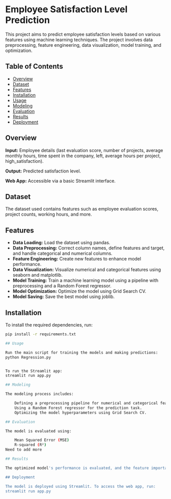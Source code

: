 # Employee Satisfaction Level Prediction

This project aims to predict employee satisfaction levels based on various features using machine learning techniques. The project involves data preprocessing, feature engineering, data visualization, model training, and optimization.

## Table of Contents
- [Overview](#overview)
- [Dataset](#dataset)
- [Features](#features)
- [Installation](#installation)
- [Usage](#usage)
- [Modeling](#modeling)
- [Evaluation](#evaluation)
- [Results](#results)
- [Deployment](#deployment)

## Overview

**Input:** Employee details (last evaluation score, number of projects, average monthly hours, time spent in the company, left, average hours per project, high_satisfaction).

**Output:** Predicted satisfaction level. 

**Web App:** Accessible via a basic Streamlit interface.

## Dataset

The dataset used contains features such as employee evaluation scores, project counts, working hours, and more.

## Features

- **Data Loading:** Load the dataset using pandas.
- **Data Preprocessing:** Correct column names, define features and target, and handle categorical and numerical columns.
- **Feature Engineering:** Create new features to enhance model performance.
- **Data Visualization:** Visualize numerical and categorical features using seaborn and matplotlib.
- **Model Training:** Train a machine learning model using a pipeline with preprocessing and a Random Forest regressor.
- **Model Optimization:** Optimize the model using Grid Search CV.
- **Model Saving:** Save the best model using joblib.

## Installation

To install the required dependencies, run:

```bash
pip install -r requirements.txt

## Usage

Run the main script for training the models and making predictions:
python Regression.py


To run the Streamlit app:
streamlit run app.py

## Modeling

The modeling process includes:

    Defining a preprocessing pipeline for numerical and categorical features.
    Using a Random Forest regressor for the prediction task.
    Optimizing the model hyperparameters using Grid Search CV.

## Evaluation

The model is evaluated using:

    Mean Squared Error (MSE)
    R-squared (R²)
Need to add more

## Results

The optimized model's performance is evaluated, and the feature importance is visualized to understand the significant predictors of employee satisfaction.

## Deployment

The model is deployed using Streamlit. To access the web app, run:
streamlit run app.py
